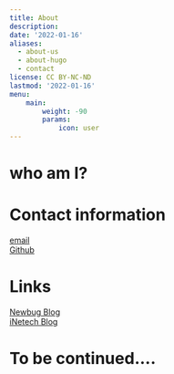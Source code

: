 ```yaml
---
title: About
description: 
date: '2022-01-16'
aliases:
  - about-us
  - about-hugo
  - contact
license: CC BY-NC-ND
lastmod: '2022-01-16'
menu:
    main: 
        weight: -90
        params:
            icon: user
---
```

# who am I?

# Contact information
[email](mailto:addresseui@gmail.com)  
[Github](https://github.com/foxlesbiao)  
# Links
[Newbug Blog](https://newabug.top/)  
[iNetech Blog](https://blog.inetech.fun)  
# To be continued....

